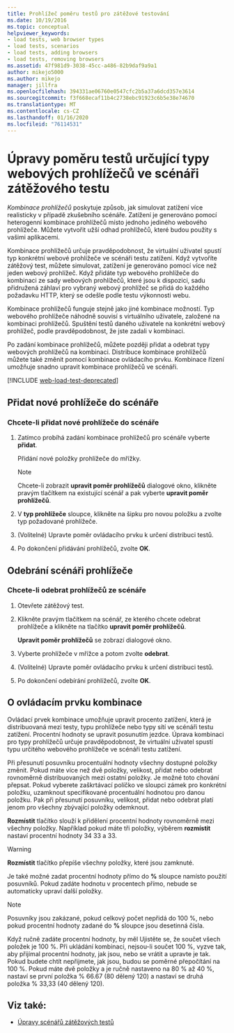 ```yaml
---
title: Prohlížeč poměru testů pro zátěžové testování
ms.date: 10/19/2016
ms.topic: conceptual
helpviewer_keywords:
- load tests, web browser types
- load tests, scenarios
- load tests, adding browsers
- load tests, removing browsers
ms.assetid: 47f981d9-3038-45cc-a486-82b9daf9a9a1
author: mikejo5000
ms.author: mikejo
manager: jillfra
ms.openlocfilehash: 394331ae06760e0547cfc2b5a37a6dcd357e3614
ms.sourcegitcommit: f3f668ecaf11b4c2738ebc91923c6b5e38e74670
ms.translationtype: MT
ms.contentlocale: cs-CZ
ms.lasthandoff: 01/16/2020
ms.locfileid: "76114531"
---
```

# <a name="edit-the-test-mix-to-specify-which-web-browsers-types-in-a-load-test-scenario"></a>Úpravy poměru testů určující typy webových prohlížečů ve scénáři zátěžového testu

*Kombinace prohlížečů* poskytuje způsob, jak simulovat zatížení více realisticky v případě zkušebního scénáře. Zatížení je generováno pomocí heterogenní kombinace prohlížečů místo jednoho jediného webového prohlížeče. Můžete vytvořit užší odhad prohlížečů, které budou použity s vašimi aplikacemi.

Kombinace prohlížečů určuje pravděpodobnost, že virtuální uživatel spustí typ konkrétní webové prohlížeče ve scénáři testu zatížení. Když vytvoříte zátěžový test, můžete simulovat, zatížení je generováno pomocí více než jeden webový prohlížeč. Když přidáte typ webového prohlížeče do kombinaci ze sady webových prohlížečů, které jsou k dispozici, sadu přidružená záhlaví pro vybraný webový prohlížeč se přidá do každého požadavku HTTP, který se odešle podle testu výkonnosti webu.

Kombinace prohlížečů funguje stejně jako jiné kombinace možností. Typ webového prohlížeče náhodně souvisí s virtuálního uživatele, založené na kombinaci prohlížečů. Spuštění testů daného uživatele na konkrétní webový prohlížeč, podle pravděpodobnost, že jste zadali v kombinaci.

Po zadání kombinace prohlížečů, můžete později přidat a odebrat typy webových prohlížečů na kombinaci. Distribuce kombinace prohlížečů můžete také změnit pomocí kombinace ovládacího prvku. Kombinace řízení umožňuje snadno upravit kombinace prohlížečů ve scénáři.

[!INCLUDE [web-load-test-deprecated](includes/web-load-test-deprecated.md)]

## <a name="add-new-browsers-to-a-scenario"></a>Přidat nové prohlížeče do scénáře

### <a name="to-add-new-browsers-to-a-scenario"></a>Chcete-li přidat nové prohlížeče do scénáře

1. Zatímco probíhá zadání kombinace prohlížečů pro scénáře vyberte **přidat**.

     Přidání nové položky prohlížeče do mřížky.

    > [!NOTE]
    > Chcete-li zobrazit **upravit poměr prohlížečů** dialogové okno, klikněte pravým tlačítkem na existující scénář a pak vyberte **upravit poměr prohlížečů**.

2. V **typ prohlížeče** sloupce, klikněte na šipku pro novou položku a zvolte typ požadované prohlížeče.

3. (Volitelné) Upravte poměr ovládacího prvku k určení distribuci testů.

4. Po dokončení přidávání prohlížečů, zvolte **OK**.

## <a name="remove-browsers-from-a-scenario"></a>Odebrání scénáři prohlížeče

### <a name="to-remove-browsers-from-a-scenario"></a>Chcete-li odebrat prohlížečů ze scénáře

1. Otevřete zátěžový test.

2. Klikněte pravým tlačítkem na scénář, ze kterého chcete odebrat prohlížeče a klikněte na tlačítko **upravit poměr prohlížečů**.

     **Upravit poměr prohlížečů** se zobrazí dialogové okno.

3. Vyberte prohlížeče v mřížce a potom zvolte **odebrat**.

4. (Volitelné) Upravte poměr ovládacího prvku k určení distribuci testů.

5. Po dokončení odebírání prohlížečů, zvolte **OK**.

## <a name="about-the-mix-control"></a>O ovládacím prvku kombinace

Ovládací prvek kombinace umožňuje upravit procento zatížení, která je distribuovaná mezi testy, typu prohlížeče nebo typy sítí ve scénáři testu zatížení. Procentní hodnoty se upravit posunutím jezdce. Úprava kombinaci pro typy prohlížečů určuje pravděpodobnost, že virtuální uživatel spustí typu určitého webového prohlížeče ve scénáři testu zatížení.

Při přesunutí posuvníku procentuální hodnoty všechny dostupné položky změnit. Pokud máte více než dvě položky, velikost, přidat nebo odebrat rovnoměrně distribuovaných mezi ostatní položky. Je možné toto chování přepsat. Pokud vyberete zaškrtávací políčko ve sloupci zámek pro konkrétní položku, uzamknout specifikované procentuální hodnotou pro danou položku. Pak při přesunutí posuvníku, velikost, přidat nebo odebrat platí jenom pro všechny zbývající položky odemknout.

**Rozmístit** tlačítko slouží k přidělení procentní hodnoty rovnoměrně mezi všechny položky. Například pokud máte tři položky, výběrem **rozmístit** nastaví procentní hodnoty 34 33 a 33.

> [!WARNING]
> **Rozmístit** tlačítko přepíše všechny položky, které jsou zamknuté.

Je také možné zadat procentní hodnoty přímo do **%** sloupce namísto použití posuvníků. Pokud zadáte hodnotu v procentech přímo, nebude se automaticky upraví další položky.

> [!NOTE]
> Posuvníky jsou zakázané, pokud celkový počet nepřidá do 100 %, nebo pokud procentní hodnoty zadané do **%** sloupce jsou desetinná čísla.

Když ručně zadáte procentní hodnoty, by měl Ujistěte se, že součet všech položek je 100 %. Při ukládání kombinaci, nejsou-li součet 100 %, vyzve tak, aby přijímal procentní hodnoty, jak jsou, nebo se vrátit a upravte je tak. Pokud budete chtít nepřijmete, jak jsou, budou se poměrné přepočítání na 100 %.  Pokud máte dvě položky a je ručně nastaveno na 80 % až 40 %, nastaví se první položka % 66.67 (80 dělený 120) a nastaví se druhá položka % 33,33 (40 dělený 120).

## <a name="see-also"></a>Viz také:

- [Úpravy scénářů zátěžových testů](../test/edit-load-test-scenarios.md)
